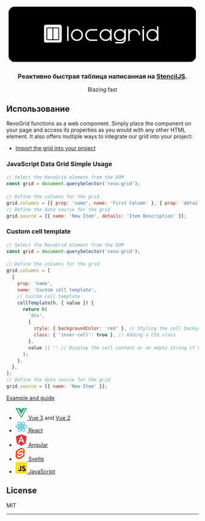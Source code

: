 <p align="center">
  <a href="https://rv-grid.com">
    <img src="https://github.com/LT-Devs/locagrid/blob/main/locagrid_banner.png?raw=true" alt="RevoGrid Data Grid" height="150" />
  </a>
</p>

<h3 align="center">Реактивно быстрая таблица написанная на <a href="https://stenciljs.com" target="_blank">StencilJS</a>.</h3>
<p align="center">
Blazing fast
</p>

## Использование

RevoGrid functions as a web component. Simply place the component on your page and access its properties as you would with any other HTML element. It also offers multiple ways to integrate our grid into your project:

- [Import the grid into your project](https://rv-grid.com/guide/installation)

### JavaScript Data Grid Simple Usage

```javascript
// Select the RevoGrid element from the DOM
const grid = document.querySelector('revo-grid');

// Define the columns for the grid
grid.columns = [{ prop: 'name', name: 'First Column' }, { prop: 'details' }];
// Define the data source for the grid
grid.source = [{ name: 'New Item', details: 'Item Description' }];
```

### Custom cell template

```javascript
// Select the RevoGrid element from the DOM
const grid = document.querySelector('revo-grid');

// Define the columns for the grid
grid.columns = [
  {
    prop: 'name',
    name: 'Custom cell template',
    // Custom cell template
    cellTemplate(h, { value }) {
      return h(
        'div',
        {
          style: { backgroundColor: 'red' }, // Styling the cell background
          class: { 'inner-cell': true }, // Adding a CSS class
        },
        value || '' // Display the cell content or an empty string if undefined
      );
    },
  },
];
// Define the data source for the grid
grid.source = [{ name: 'New Item' }];
```

[Example and guide](https://rv-grid.com/guide/)


- [![VueJs](./assets/vuejs.svg) Vue 3](https://rv-grid.com/guide/vue3/) and [Vue 2](https://rv-grid.com/guide/vue2/)
- [![React](./assets/react.svg) React](https://rv-grid.com/guide/react/)
- [![Angular](./assets/angular.svg) Angular](https://rv-grid.com/guide/angular/)
- [![Svelte](./assets/svelte.svg) Svelte](https://rv-grid.com/guide/svelte/)
- [![JavaScript](./assets/js.svg) JavaScript](https://rv-grid.com/guide/)



## License

MIT

---


